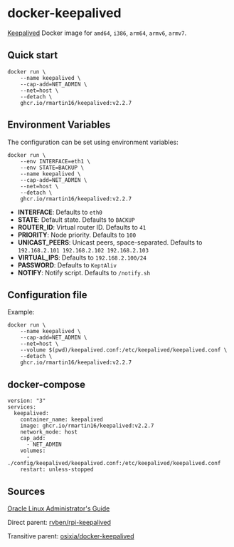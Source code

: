 # docker-keepalived
[Keepalived](https://github.com/acassen/keepalived) Docker image for `amd64`, `i386`, `arm64`, `armv6`, `armv7`.

## Quick start
    docker run \
        --name keepalived \
        --cap-add=NET_ADMIN \
        --net=host \
        --detach \
        ghcr.io/rmartin16/keepalived:v2.2.7

## Environment Variables

The configuration can be set using environment variables:

    docker run \
        --env INTERFACE=eth1 \
        --env STATE=BACKUP \
        --name keepalived \
        --cap-add=NET_ADMIN \
        --net=host \
        --detach \
        ghcr.io/rmartin16/keepalived:v2.2.7

- **INTERFACE**: Defaults to `eth0`
- **STATE**: Default state. Defaults to `BACKUP`
- **ROUTER_ID**: Virtual router ID. Defaults to `41`
- **PRIORITY**: Node priority. Defaults to `100`
- **UNICAST_PEERS**: Unicast peers, space-separated. Defaults to `192.168.2.101 192.168.2.102 192.168.2.103`
- **VIRTUAL_IPS**: Defaults to `192.168.2.100/24`
- **PASSWORD**: Defaults to `KeptAliv`
- **NOTIFY**: Notify script. Defaults to `/notify.sh`

## Configuration file
Example:

    docker run \
        --name keepalived \
        --cap-add=NET_ADMIN \
        --net=host \
        --volume $(pwd)/keepalived.conf:/etc/keepalived/keepalived.conf \
        --detach \
        ghcr.io/rmartin16/keepalived:v2.2.7

## docker-compose
    
    version: "3"
    services:
      keepalived:
        container_name: keepalived
        image: ghcr.io/rmartin16/keepalived:v2.2.7
        network_mode: host
        cap_add:
          - NET_ADMIN
        volumes:
          - ./config/keepalived/keepalived.conf:/etc/keepalived/keepalived.conf
        restart: unless-stopped

## Sources
[Oracle Linux Administrator's Guide](https://docs.oracle.com/cd/E37670_01/E41138/html/ol6-loadbal.html)

Direct parent:
[rvben/rpi-keepalived](https://github.com/rvben/rpi-keepalived)

Transitive parent:
[osixia/docker-keepalived](https://github.com/osixia/docker-keepalived)
